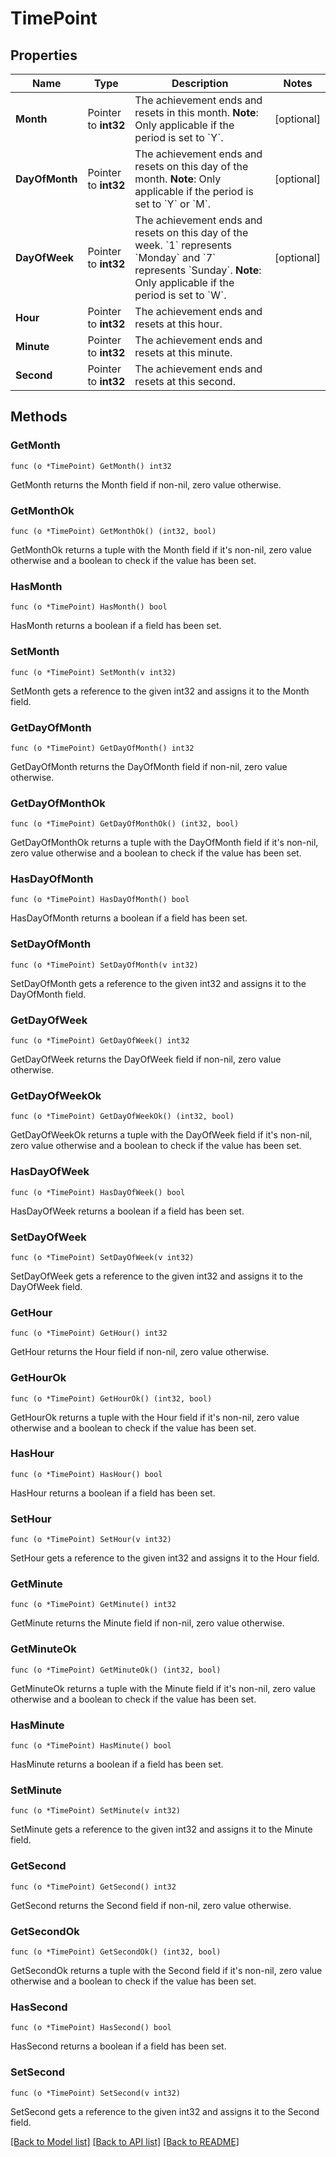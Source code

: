 # TimePoint

## Properties

Name | Type | Description | Notes
------------ | ------------- | ------------- | -------------
**Month** | Pointer to **int32** | The achievement ends and resets in this month.  **Note**: Only applicable if the period is set to &#x60;Y&#x60;.  | [optional] 
**DayOfMonth** | Pointer to **int32** | The achievement ends and resets on this day of the month.  **Note**: Only applicable if the period is set to &#x60;Y&#x60; or &#x60;M&#x60;.  | [optional] 
**DayOfWeek** | Pointer to **int32** | The achievement ends and resets on this day of the week. &#x60;1&#x60; represents &#x60;Monday&#x60; and &#x60;7&#x60; represents &#x60;Sunday&#x60;.  **Note**: Only applicable if the period is set to &#x60;W&#x60;.  | [optional] 
**Hour** | Pointer to **int32** | The achievement ends and resets at this hour. | 
**Minute** | Pointer to **int32** | The achievement ends and resets at this minute. | 
**Second** | Pointer to **int32** | The achievement ends and resets at this second. | 

## Methods

### GetMonth

`func (o *TimePoint) GetMonth() int32`

GetMonth returns the Month field if non-nil, zero value otherwise.

### GetMonthOk

`func (o *TimePoint) GetMonthOk() (int32, bool)`

GetMonthOk returns a tuple with the Month field if it's non-nil, zero value otherwise
and a boolean to check if the value has been set.

### HasMonth

`func (o *TimePoint) HasMonth() bool`

HasMonth returns a boolean if a field has been set.

### SetMonth

`func (o *TimePoint) SetMonth(v int32)`

SetMonth gets a reference to the given int32 and assigns it to the Month field.

### GetDayOfMonth

`func (o *TimePoint) GetDayOfMonth() int32`

GetDayOfMonth returns the DayOfMonth field if non-nil, zero value otherwise.

### GetDayOfMonthOk

`func (o *TimePoint) GetDayOfMonthOk() (int32, bool)`

GetDayOfMonthOk returns a tuple with the DayOfMonth field if it's non-nil, zero value otherwise
and a boolean to check if the value has been set.

### HasDayOfMonth

`func (o *TimePoint) HasDayOfMonth() bool`

HasDayOfMonth returns a boolean if a field has been set.

### SetDayOfMonth

`func (o *TimePoint) SetDayOfMonth(v int32)`

SetDayOfMonth gets a reference to the given int32 and assigns it to the DayOfMonth field.

### GetDayOfWeek

`func (o *TimePoint) GetDayOfWeek() int32`

GetDayOfWeek returns the DayOfWeek field if non-nil, zero value otherwise.

### GetDayOfWeekOk

`func (o *TimePoint) GetDayOfWeekOk() (int32, bool)`

GetDayOfWeekOk returns a tuple with the DayOfWeek field if it's non-nil, zero value otherwise
and a boolean to check if the value has been set.

### HasDayOfWeek

`func (o *TimePoint) HasDayOfWeek() bool`

HasDayOfWeek returns a boolean if a field has been set.

### SetDayOfWeek

`func (o *TimePoint) SetDayOfWeek(v int32)`

SetDayOfWeek gets a reference to the given int32 and assigns it to the DayOfWeek field.

### GetHour

`func (o *TimePoint) GetHour() int32`

GetHour returns the Hour field if non-nil, zero value otherwise.

### GetHourOk

`func (o *TimePoint) GetHourOk() (int32, bool)`

GetHourOk returns a tuple with the Hour field if it's non-nil, zero value otherwise
and a boolean to check if the value has been set.

### HasHour

`func (o *TimePoint) HasHour() bool`

HasHour returns a boolean if a field has been set.

### SetHour

`func (o *TimePoint) SetHour(v int32)`

SetHour gets a reference to the given int32 and assigns it to the Hour field.

### GetMinute

`func (o *TimePoint) GetMinute() int32`

GetMinute returns the Minute field if non-nil, zero value otherwise.

### GetMinuteOk

`func (o *TimePoint) GetMinuteOk() (int32, bool)`

GetMinuteOk returns a tuple with the Minute field if it's non-nil, zero value otherwise
and a boolean to check if the value has been set.

### HasMinute

`func (o *TimePoint) HasMinute() bool`

HasMinute returns a boolean if a field has been set.

### SetMinute

`func (o *TimePoint) SetMinute(v int32)`

SetMinute gets a reference to the given int32 and assigns it to the Minute field.

### GetSecond

`func (o *TimePoint) GetSecond() int32`

GetSecond returns the Second field if non-nil, zero value otherwise.

### GetSecondOk

`func (o *TimePoint) GetSecondOk() (int32, bool)`

GetSecondOk returns a tuple with the Second field if it's non-nil, zero value otherwise
and a boolean to check if the value has been set.

### HasSecond

`func (o *TimePoint) HasSecond() bool`

HasSecond returns a boolean if a field has been set.

### SetSecond

`func (o *TimePoint) SetSecond(v int32)`

SetSecond gets a reference to the given int32 and assigns it to the Second field.


[[Back to Model list]](../README.md#documentation-for-models) [[Back to API list]](../README.md#documentation-for-api-endpoints) [[Back to README]](../README.md)


